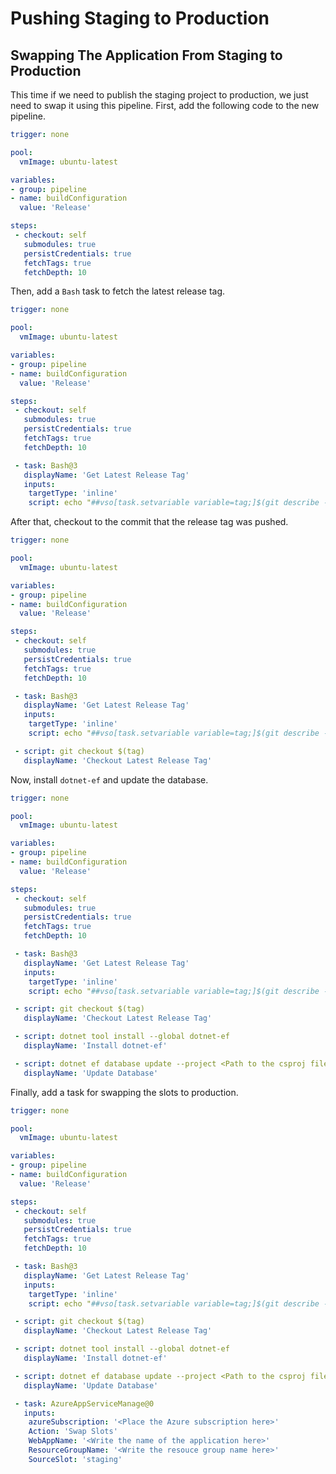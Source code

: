# Pushing Staging to Production

## Swapping The Application From Staging to Production

This time if we need to publish the staging project to production, we just need to swap it using this pipeline. First, add the following code to the new pipeline.

``` yaml
trigger: none

pool:
  vmImage: ubuntu-latest

variables:
- group: pipeline
- name: buildConfiguration
  value: 'Release'

steps:
 - checkout: self
   submodules: true
   persistCredentials: true
   fetchTags: true
   fetchDepth: 10
```

Then, add a ``Bash`` task to fetch the latest release tag.

``` yaml hl_lines="18-23"
trigger: none

pool:
  vmImage: ubuntu-latest

variables:
- group: pipeline
- name: buildConfiguration
  value: 'Release'

steps:
 - checkout: self
   submodules: true
   persistCredentials: true
   fetchTags: true
   fetchDepth: 10

 - task: Bash@3
   displayName: 'Get Latest Release Tag' 
   inputs:
    targetType: 'inline'
    script: echo "##vso[task.setvariable variable=tag;]$(git describe --tags --match release-* --abbrev=0)"
```

After that, checkout to the commit that the release tag was pushed.

``` yaml hl_lines="24-25"
trigger: none

pool:
  vmImage: ubuntu-latest

variables:
- group: pipeline
- name: buildConfiguration
  value: 'Release'

steps:
 - checkout: self
   submodules: true
   persistCredentials: true
   fetchTags: true
   fetchDepth: 10

 - task: Bash@3
   displayName: 'Get Latest Release Tag' 
   inputs:
    targetType: 'inline'
    script: echo "##vso[task.setvariable variable=tag;]$(git describe --tags --match release-* --abbrev=0)"

 - script: git checkout $(tag)
   displayName: 'Checkout Latest Release Tag'
```

Now, install ``dotnet-ef`` and update the database.

``` yaml hl_lines="27-28 30-31"
trigger: none

pool:
  vmImage: ubuntu-latest

variables:
- group: pipeline
- name: buildConfiguration
  value: 'Release'

steps:
 - checkout: self
   submodules: true
   persistCredentials: true
   fetchTags: true
   fetchDepth: 10

 - task: Bash@3
   displayName: 'Get Latest Release Tag' 
   inputs:
    targetType: 'inline'
    script: echo "##vso[task.setvariable variable=tag;]$(git describe --tags --match release-* --abbrev=0)"

 - script: git checkout $(tag)
   displayName: 'Checkout Latest Release Tag'

 - script: dotnet tool install --global dotnet-ef
   displayName: 'Install dotnet-ef'

 - script: dotnet ef database update --project <Path to the csproj file> --connection '<Staging database connection string>'
   displayName: 'Update Database'
```

Finally, add a task for swapping the slots to production.

``` yaml hl_lines="33-39"
trigger: none

pool:
  vmImage: ubuntu-latest

variables:
- group: pipeline
- name: buildConfiguration
  value: 'Release'

steps:
 - checkout: self
   submodules: true
   persistCredentials: true
   fetchTags: true
   fetchDepth: 10

 - task: Bash@3
   displayName: 'Get Latest Release Tag' 
   inputs:
    targetType: 'inline'
    script: echo "##vso[task.setvariable variable=tag;]$(git describe --tags --match release-* --abbrev=0)"

 - script: git checkout $(tag)
   displayName: 'Checkout Latest Release Tag'

 - script: dotnet tool install --global dotnet-ef
   displayName: 'Install dotnet-ef'

 - script: dotnet ef database update --project <Path to the csproj file> --connection '<Staging database connection string>'
   displayName: 'Update Database'

 - task: AzureAppServiceManage@0
   inputs:
    azureSubscription: '<Place the Azure subscription here>'
    Action: 'Swap Slots'
    WebAppName: '<Write the name of the application here>'
    ResourceGroupName: '<Write the resouce group name here>'
    SourceSlot: 'staging'
```